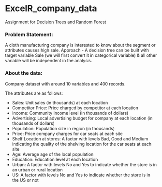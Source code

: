 # ExcelR_company_data
Assignment for Decision Trees and Random Forest

### Problem Statement:
A cloth manufacturing company is interested to know about the segment or attributes causes high sale.
Approach - A decision tree can be built with target variable Sale (we will first convert it in categorical variable) & all other variable will be independent in the analysis.

### About the data: 
Company dataset with around 10 variables and 400 records. 

The attributes are as follows: 
- Sales: Unit sales (in thousands) at each location
- Competitor Price: Price charged by competitor at each location
- Income: Community income level (in thousands of dollars)
- Advertising: Local advertising budget for company at each location (in thousands of dollars)
- Population: Population size in region (in thousands)
- Price: Price company charges for car seats at each site
- Shelf Location at stores: A factor with levels Bad, Good and Medium indicating the quality of the shelving location for the car seats at each site
- Age: Average age of the local population
- Education: Education level at each location
- Urban: A factor with levels No and Yes to indicate whether the store is in an urban or rural location
- US: A factor with levels No and Yes to indicate whether the store is in the US or not
